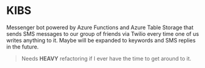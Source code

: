 # KIBS
Messenger bot powered by Azure Functions and Azure Table Storage that sends SMS messages to our group of friends via Twilio every time one of us writes anything to it. Maybe will be expanded to keywords and SMS replies in the future.

>Needs **HEAVY** refactoring if I ever have the time to get around to it.
